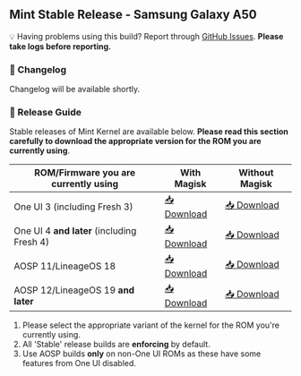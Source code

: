 ## Mint Stable Release - Samsung Galaxy A50

💡 Having problems using this build? Report through [GitHub Issues](https://github.com/FreshROMs/android_kernel_samsung_exynos9610_mint/issues). **Please take logs before reporting.**

### 📝 Changelog

Changelog will be available shortly.

### 📲 Release Guide

Stable releases of Mint Kernel are available below. **Please read this section carefully to download the appropriate version for the ROM you are currently using**.

| ROM/Firmware you are currently using       	| **With** Magisk 	| **Without** Magisk 	|
|--------------------------------------------	|-----------------	|--------------------	|
| One UI 3 (including Fresh 3)               	| [📥 Download]()  	| [📥 Download]()     	|
| One UI 4 **and later** (including Fresh 4) 	| [📥 Download]()  	| [📥 Download]()     	|
| AOSP 11/LineageOS 18                       	| [📥 Download]()  	| [📥 Download]()     	|
| AOSP 12/LineageOS 19 **and later**         	| [📥 Download]()  	| [📥 Download]()     	|

1. Please select the appropriate variant of the kernel for the ROM you're currently using.
2. All 'Stable' release builds are **enforcing** by default.
3. Use AOSP builds **only** on non-One UI ROMs as these have some features from One UI disabled.
